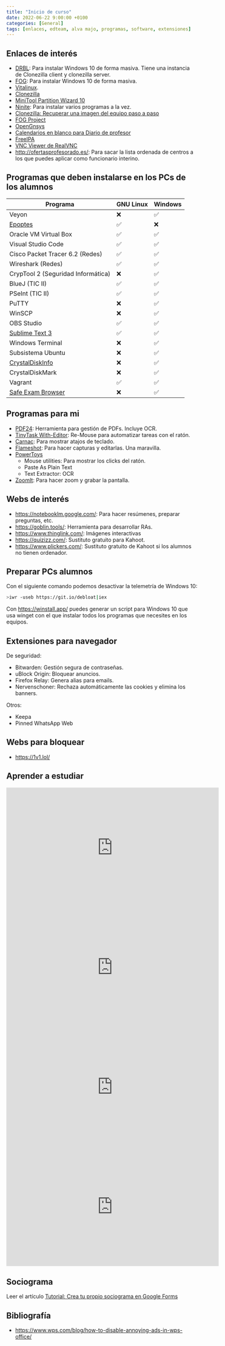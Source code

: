 ```yaml
---
title: "Inicio de curso"
date: 2022-06-22 9:00:00 +0100
categories: [General]
tags: [enlaces, edteam, alva majo, programas, software, extensiones]
---
```


## Enlaces de interés

- [DRBL](https://drbl.org/): Para instalar Windows 10 de forma masiva. Tiene una instancia de Clonezilla client y clonezilla server.
- [FOG](https://www.bujarra.com/instalando-fog/): Para instalar Windows 10 de forma masiva.
- [Vitalinux](https://wiki.vitalinux.educa.aragon.es/index.php/P%C3%A1gina_principal).
- [Clonezilla](https://clonezilla.org/downloads.php)
- [MiniTool Partition Wizard 10](https://www.partitionwizard.com/what-is-new-in-v10.html)
- [Ninite](https://ninite.com/): Para instalar varios programas a la vez.
- [Clonezilla: Recuperar una imagen del equipo paso a paso](http://somebooks.es/clonezilla-recuperar-una-imagen-del-equipo-paso-paso/)
- [FOG Project](https://fogproject.org/)
- [OpenGnsys](https://opengnsys.es/web/)
- [Calendarios en blanco para Diario de profesor](https://www.wincalendar.com/es/Calendario-En-Blanco-2023-Gratis)
- [FreeIPA](https://www.freeipa.org/page/Main_Page)
- [VNC Viewer de RealVNC](https://www.realvnc.com/es/connect/download/viewer/)
- <http://ofertasprofesorado.es/>: Para sacar la lista ordenada de centros a los que puedes aplicar como funcionario interino.

## Programas que deben instalarse en los PCs de los alumnos

| Programa                                                                 | GNU Linux | Windows |
| ------------------------------------------------------------------------ | --------- | ------- |
| Veyon                                                                    | ❌         | ✅       |
| [Epoptes](https://epoptes.org/)                                          | ✅         | ❌       |
| Oracle VM Virtual Box                                                    | ✅         | ✅       |
| Visual Studio Code                                                       | ✅         | ✅       |
| Cisco Packet Tracer 6.2  (Redes)                                         | ✅         | ✅       |
| Wireshark (Redes)                                                        | ✅         | ✅       |
| CrypTool 2 (Seguridad Informática)                                       | ❌         | ✅       |
| BlueJ (TIC II)                                                           | ✅         | ✅       |
| PSeInt (TIC II)                                                          | ✅         | ✅       |
| PuTTY                                                                    | ❌         | ✅       |
| WinSCP                                                                   | ❌         | ✅       |
| OBS Studio                                                               | ✅         | ✅       |
| [Sublime Text 3](https://www.sublimetext.com/download)                   | ✅         | ✅       |
| Windows Terminal                                                         | ❌         | ✅       |
| Subsistema Ubuntu                                                        | ❌         | ✅       |
| [CrystalDiskInfo](https://crystalmark.info/en/software/crystaldiskinfo/) | ❌         | ✅       |
| CrystalDiskMark                                                          | ❌         | ✅       |
| Vagrant                                                                  | ✅         | ✅       |
| [Safe Exam Browser](https://safeexambrowser.org/download_en.html)        | ❌         | ✅       |

## Programas para mi

- [PDF24](https://www.pdf24.org/es/): Herramienta para gestión de PDFs. Incluye OCR.
- [TinyTask With-Editor](https://tinytask.net/): Re-Mouse para automatizar tareas con el ratón.
- [Carnac](http://code52.org/carnac/): Para mostrar atajos de teclado.
- [Flameshot](https://flameshot.org/): Para hacer capturas y editarlas. Una maravilla.
- [PowerToys](https://learn.microsoft.com/es-es/windows/powertoys/)
  - Mouse utilities: Para mostrar los clicks del ratón.
  - Paste As Plain Text
  - Text Extractor: OCR
- [ZoomIt](https://learn.microsoft.com/es-es/sysinternals/downloads/zoomit): Para hacer zoom y grabar la pantalla.

## Webs de interés

- <https://notebooklm.google.com/>: Para hacer resúmenes, preparar preguntas, etc.
- <https://goblin.tools/>: Herramienta para desarrollar RAs.
- <https://www.thinglink.com/>: Imágenes interactivas
- <https://quizizz.com/>: Sustituto gratuito para Kahoot.
- <https://www.plickers.com/>: Sustituto gratuito de Kahoot si los alumnos no tienen ordenador.

## Preparar PCs alumnos

Con el siguiente comando podemos desactivar la telemetría de Windows 10:

```bash
>iwr -useb https://git.io/debloat|iex
```

Con <https://winstall.app/> puedes generar un script para Windows 10 que usa winget con el que instalar todos los programas que necesites en los equipos.

## Extensiones para navegador

De seguridad:

- Bitwarden: Gestión segura de contraseñas.
- uBlock Origin: Bloquear anuncios.
- Firefox Relay: Genera alias para emails.
- Nervenschoner: Rechaza automáticamente las cookies y elimina los banners.

Otros:

- Keepa
- Pinned WhatsApp Web

## Webs para bloquear

- <https://1v1.lol/>

## Aprender a estudiar

<iframe width="560" height="315" src="https://www.youtube.com/embed/TQDWKA8qjMA?si=R6gwp7tfELnorp_0" title="YouTube video player" frameborder="0" allow="accelerometer; autoplay; clipboard-write; encrypted-media; gyroscope; picture-in-picture; web-share" referrerpolicy="strict-origin-when-cross-origin" allowfullscreen></iframe>

<iframe width="560" height="315" src="https://www.youtube.com/embed/EQX70k1d-Ys?si=BLsgC6lT-5WC6DZa" title="YouTube video player" frameborder="0" allow="accelerometer; autoplay; clipboard-write; encrypted-media; gyroscope; picture-in-picture; web-share" referrerpolicy="strict-origin-when-cross-origin" allowfullscreen></iframe>

<iframe width="560" height="315" src="https://www.youtube.com/embed/NMQuGlQ0XHQ?si=VliU7Vf26EezDz_o" title="YouTube video player" frameborder="0" allow="accelerometer; autoplay; clipboard-write; encrypted-media; gyroscope; picture-in-picture; web-share" referrerpolicy="strict-origin-when-cross-origin" allowfullscreen></iframe>

<iframe width="560" height="315" src="https://www.youtube.com/embed/mKVV1vBpn08?si=_i5sPGdk4e27oI_E" title="YouTube video player" frameborder="0" allow="accelerometer; autoplay; clipboard-write; encrypted-media; gyroscope; picture-in-picture; web-share" referrerpolicy="strict-origin-when-cross-origin" allowfullscreen></iframe>

## Sociograma

Leer el artículo [Tutorial: Crea tu propio sociograma en Google Forms](/posts/tutorial-sociograma)

## Bibliografía

- <https://www.wps.com/blog/how-to-disable-annoying-ads-in-wps-office/>
